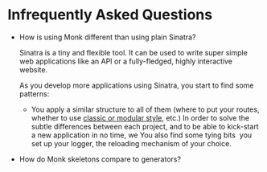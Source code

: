 # Infrequently Asked Questions #

* How is using Monk different than using plain Sinatra?

  Sinatra is a tiny and flexible tool. It can be used to write super simple
  web applications ­like an API­ or a fully-fledged, highly interactive website.

  As you develop more applications using Sinatra, you start to find some patterns:

  - You apply a similar structure to all of them (where to put your routes, whether to use
  [classic or modular style](http://www.sinatrarb.com/extensions.html#background), etc.)
  In order to solve the subtle differences between each project, and to be able to kick-start
  a new application in no time, we 
  You also find some tying bits ­ you set up your logger, the reloading mechanism
  of your choice.

* How do Monk skeletons compare to generators?
